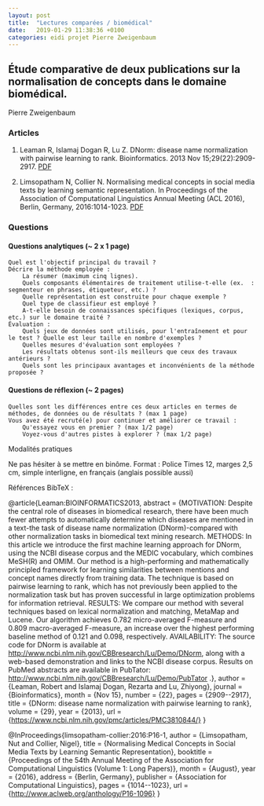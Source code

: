 ```yaml
---
layout: post
title:  "Lectures comparées / biomédical"
date:   2019-01-29 11:38:36 +0100
categories: eidi projet Pierre Zweigenbaum
---
```


## Étude comparative de deux publications sur la normalisation de concepts dans le domaine biomédical.

Pierre Zweigenbaum

### Articles

1. Leaman R, Islamaj Dogan R, Lu Z. DNorm: disease name normalization with pairwise learning to rank. Bioinformatics. 2013 Nov 15;29(22):2909-2917. [PDF](https://www.ncbi.nlm.nih.gov/pmc/articles/PMC3810844/)

2. Limsopatham N, Collier N. Normalising medical concepts in social media texts by learning semantic representation. In Proceedings of the Association of Computational Linguistics Annual Meeting (ACL 2016), Berlin, Germany, 2016:1014-1023. [PDF](http://www.aclweb.org/anthology/P16-1096})


### Questions
#### Questions analytiques (~ 2 x 1 page)

    Quel est l'objectif principal du travail ?
    Décrire la méthode employée :
        La résumer (maximum cinq lignes).
        Quels composants élémentaires de traitement utilise-t-elle (ex.  : segmenteur en phrases, étiqueteur, etc.) ?
        Quelle représentation est construite pour chaque exemple ?
        Quel type de classifieur est employé ?
        A-t-elle besoin de connaissances spécifiques (lexiques, corpus, etc.) sur le domaine traité ?
    Évaluation :
        Quels jeux de données sont utilisés, pour l'entraînement et pour le test ? Quelle est leur taille en nombre d'exemples ?
        Quelles mesures d'évaluation sont employées ?
        Les résultats obtenus sont-ils meilleurs que ceux des travaux antérieurs ?
        Quels sont les principaux avantages et inconvénients de la méthode proposée ?


#### Questions de réflexion (~ 2 pages)

    Quelles sont les différences entre ces deux articles en termes de méthodes, de données ou de résultats ? (max 1 page)
    Vous avez été recruté(e) pour continuer et améliorer ce travail :
        Qu'essayez vous en premier ? (max 1/2 page)
        Voyez-vous d'autres pistes à explorer ? (max 1/2 page)

Modalités pratiques

Ne pas hésiter à se mettre en binôme.
Format :
    Police Times 12, marges 2,5 cm, simple interligne, en français (anglais possible aussi)



Références BibTeX :

@article{Leaman:BIOINFORMATICS2013,
abstract = {MOTIVATION: Despite
the central role of diseases in biomedical research, there have been
much fewer attempts to automatically determine which diseases are
mentioned in a text-the task of disease name normalization
(DNorm)-compared with other normalization tasks in biomedical text
mining research. METHODS: In this article we introduce the first
machine learning approach for DNorm, using the NCBI disease corpus and
the MEDIC vocabulary, which combines MeSH(R) and OMIM.  Our method is
a high-performing and mathematically principled framework for learning
similarities between mentions and concept names directly from training
data. The technique is based on pairwise learning to rank, which has
not previously been applied to the normalization task but has proven
successful in large optimization problems for information
retrieval. RESULTS: We compare our method with several techniques
based on lexical normalization and matching, MetaMap and Lucene. Our
algorithm achieves 0.782 micro-averaged F-measure and 0.809
macro-averaged F-measure, an increase over the highest performing
baseline method of 0.121 and 0.098, respectively. AVAILABILITY: The
source code for DNorm is available at
http://www.ncbi.nlm.nih.gov/CBBresearch/Lu/Demo/DNorm, along with a
web-based demonstration and links to the NCBI disease corpus. Results
on PubMed abstracts are available in PubTator: http://www.ncbi.nlm.nih.gov/CBBresearch/Lu/Demo/PubTator .},
 author         = {Leaman, Robert and Islamaj Dogan, Rezarta and Lu, Zhiyong},
  journal        = {Bioinformatics},
  month          = {Nov 15},
  number         = {22},
  pages          = {2909--2917},
  title          = {DNorm: disease name normalization with pairwise learning to rank},
  volume         = {29},
  year           = {2013},
  url       = {https://www.ncbi.nlm.nih.gov/pmc/articles/PMC3810844/}
}

@InProceedings{limsopatham-collier:2016:P16-1,
  author    = {Limsopatham, Nut  and  Collier, Nigel},
  title     = {Normalising Medical Concepts in Social Media Texts by Learning Semantic Representation},
  booktitle = {Proceedings of the 54th Annual Meeting of the Association for Computational Linguistics (Volume 1: Long Papers)},
  month     = {August},
  year      = {2016},
  address   = {Berlin, Germany},
  publisher = {Association for Computational Linguistics},
  pages     = {1014--1023},
  url       = {http://www.aclweb.org/anthology/P16-1096}
}


